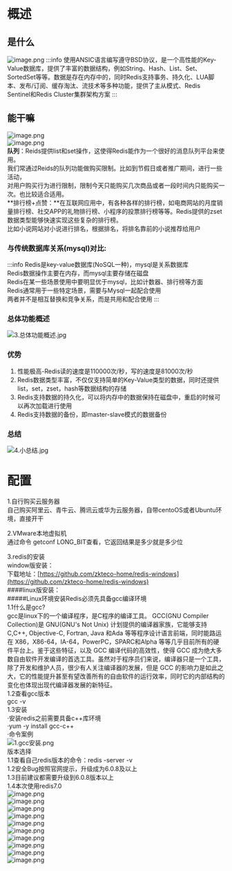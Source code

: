 <a name="V32d5"></a>
# 概述
<a name="zJ4bB"></a>
## 是什么
![image.png](https://cdn.nlark.com/yuque/0/2023/png/29350325/1686292582755-45e49f4f-3124-4d79-83ae-ab1ef8bbedb1.png#averageHue=%23dcd5d2&clientId=u4aa0164e-de66-4&from=paste&height=46&id=ud07ed093&originHeight=48&originWidth=882&originalType=binary&ratio=1.0499999523162842&rotation=0&showTitle=false&size=16418&status=done&style=none&taskId=uc9dd0a61-420d-48ea-82ba-e31b35300c6&title=&width=840.0000381469744)
:::info
使用ANSIC语言编写遵守BSD协议，是一个高性能的Key-Value数据库，提供了丰富的数据结构，例如String、Hash、List、Set、SortedSet等等。数据是存在内存中的，同时Redis支持事务、持久化、LUA脚本、发布/订阅、缓存淘汰、流技术等多种功能，提供了主从模式、Redis Sentinel和Redis Cluster集群架构方案
:::
<a name="wEpu9"></a>
## 能干嘛
![image.png](https://cdn.nlark.com/yuque/0/2023/png/29350325/1686292627828-4df93b0e-2b82-4dcb-89b4-b54793bbe0d3.png#averageHue=%23f7f5f4&clientId=u4aa0164e-de66-4&from=paste&height=729&id=ua73d0c96&originHeight=765&originWidth=1561&originalType=binary&ratio=1.0499999523162842&rotation=0&showTitle=false&size=116233&status=done&style=none&taskId=ub43bcf77-7bc8-4fc2-b7e1-d312199b793&title=&width=1486.6667341807563)<br />![image.png](https://cdn.nlark.com/yuque/0/2023/png/29350325/1686292833628-64e07619-cb36-41c7-8b9e-a5a99126ed5c.png#averageHue=%23f9f5ea&clientId=u4aa0164e-de66-4&from=paste&height=539&id=u850628de&originHeight=566&originWidth=1271&originalType=binary&ratio=1.0499999523162842&rotation=0&showTitle=false&size=478966&status=done&style=none&taskId=uf810705f-8251-46a8-976e-9a522f831d3&title=&width=1210.476245447624)<br />**队列**：Reids提供list和set操作，这使得Redis能作为一个很好的消息队列平台来使用。<br />我们常通过Reids的队列功能做购买限制。比如到节假日或者推广期间，进行一些活动，<br />对用户购买行为进行限制，限制今天只能购买几次商品或者一段时间内只能购买一次。也比较适合适用。<br />**排行榜+点赞：**在互联网应用中，有各种各样的排行榜，如电商网站的月度销量排行榜、社交APP的礼物排行榜、小程序的投票排行榜等等。Redis提供的zset数据类型能够快速实现这些复杂的排行榜。<br />比如小说网站对小说进行排名，根据排名，将排名靠前的小说推荐给用户
<a name="gjVCk"></a>
### 与传统数据库关系(mysql)对比:
:::info
Redis是key-value数据库(NoSQL一种)，mysql是关系数据库<br />Redis数据操作主要在内存，而mysql主要存储在磁盘<br />Redis在某一些场景使用中要明显优于mysql，比如计数器、排行榜等方面<br />Redis通常用于一些特定场景，需要与Mysql一起配合使用<br />两者并不是相互替换和竞争关系，而是共用和配合使用
:::
<a name="Yd61f"></a>
### 总体功能概述
![3.总体功能概述.jpg](https://cdn.nlark.com/yuque/0/2023/jpeg/29350325/1688901968252-298644fc-562c-4fab-9339-7a57b2e5d880.jpeg#averageHue=%23f4f0e5&clientId=ua0d579cc-2f84-4&from=drop&id=u92849272&originHeight=1414&originWidth=2000&originalType=binary&ratio=1.0499999523162842&rotation=0&showTitle=false&size=765196&status=done&style=none&taskId=ue1f0d2a7-f31a-42de-ab98-9d5fb6026e5&title=)
<a name="RW3l0"></a>
### 优势

1. 性能极高-Redis读的速度是110000次/秒，写的速度是81000次/秒
2. Redis数据类型丰富，不仅仅支持简单的Key-Value类型的数据，同时还提供list，set，zset，hash等数据结构的存储
3. Redis支持数据的持久化，可以将内存中的数据保持在磁盘中，重启的时候可以再次加载进行使用
4. Redis支持数据的备份，即master-slave模式的数据备份
<a name="pNNJQ"></a>
### 总结
![4.小总结.jpg](https://cdn.nlark.com/yuque/0/2023/jpeg/29350325/1688901883149-a072a450-42ef-45fc-8560-74634213b342.jpeg#averageHue=%23f4f8f4&clientId=ua0d579cc-2f84-4&from=drop&id=ud1d7f100&originHeight=408&originWidth=1233&originalType=binary&ratio=1.0499999523162842&rotation=0&showTitle=false&size=245367&status=done&style=none&taskId=u9776e4cc-7c89-4f52-a857-62ec5e8c7df&title=)
<a name="kXyHW"></a>
# 配置
1.自行购买云服务器<br />自己购买阿里云、青牛云、腾讯云或华为云服务器，自带centoOS或者Ubuntu环境，直接开干

2.VMware本地虚拟机<br />通过命令 getconf LONG_BIT查看，它返回结果是多少就是多少位

3.redis的安装<br />window版安装：<br />下载地址：[https://github.com/zkteco-home/redis-windows](https://github.com/zkteco-home/redis-windows)<br />####linux版安装：<br />#####Linux环境安装Redis必须先具备gcc编译环境<br /> 1.1什么是gcc?<br />     gcc是linux下的一个编译程序，是C程序的编译工具。 GCC(GNU Compiler Collection)是 GNU(GNU's Not Unix) 计划提供的编译器家族，它能够支持 C,C++, Objective-C, Fortran, Java 和Ada 等等程序设计语言前端，同时能路运在 X86，X86-64，IA-64，PowerPC，SPARC和Alpha 等等几乎目前所有的硬件平台上。鉴于这些特征，以及 GCC 编译代码的高效性，使得 GCC 成为绝大多数自由软件开发编译的首选工具。虽然对于程序员们来说，编译器只是一个工具，除了开发和维护人员，很少有人关注编译器的发展，但是 GCC 的影响力是如此之大，它的性能提升甚至有望改善所有的自由软件的运行效率，同时它的内部结构的变化也体现出现代编译器发展的新特征。<br /> 1.2查看gcc版本<br />gcc -v<br /> 1.3安装<br />·安装redis之前需要具备c++库环境<br />·yum -y install gcc-c++<br />·命令案例<br />![1.gcc安装.png](https://cdn.nlark.com/yuque/0/2023/png/29350325/1688902278713-592095a7-2ea5-407e-8acf-f065ffd864ce.png#averageHue=%23fbeee1&clientId=ua0d579cc-2f84-4&from=drop&id=uc3ec59d7&originHeight=483&originWidth=1164&originalType=binary&ratio=1.0499999523162842&rotation=0&showTitle=false&size=219992&status=done&style=none&taskId=uc4393302-8b19-4e7e-87ac-d257e58604b&title=)<br />版本选择<br />1.1查看自己redis版本的命令：redis -server -v<br />1.2安全Bug按照官网提示，升级成为6.0.8及以上<br />1.3目前建议都需要升级到6.0.8版本以上<br />1.4本次使用redis7.0<br />![image.png](https://cdn.nlark.com/yuque/0/2023/png/29350325/1687173803849-8be4c9c8-bad2-4e63-b3c6-ba5b57b0365d.png#averageHue=%23252320&clientId=u956ebbb2-ff43-4&from=paste&height=386&id=u8994d42d&originHeight=405&originWidth=689&originalType=binary&ratio=1.0499999523162842&rotation=0&showTitle=false&size=46476&status=done&style=none&taskId=u16991d50-a3a9-4bbd-a168-5db7257fe57&title=&width=656.1905059900968)<br />![image.png](https://cdn.nlark.com/yuque/0/2023/png/29350325/1687173832320-776a6645-e9cd-46be-9b83-c3ac7c526c6c.png#averageHue=%23292622&clientId=u956ebbb2-ff43-4&from=paste&height=576&id=u09755ec1&originHeight=605&originWidth=606&originalType=binary&ratio=1.0499999523162842&rotation=0&showTitle=false&size=70293&status=done&style=none&taskId=u855274b2-4eef-44d8-bdfd-779b78d548b&title=&width=577.142883352683)<br />![image.png](https://cdn.nlark.com/yuque/0/2023/png/29350325/1687173894095-d53412df-5996-43f1-9b23-58962915ec44.png#averageHue=%23252220&clientId=u956ebbb2-ff43-4&from=paste&height=694&id=u205a2c23&originHeight=729&originWidth=722&originalType=binary&ratio=1.0499999523162842&rotation=0&showTitle=false&size=82762&status=done&style=none&taskId=udb05e9af-9e3a-4f3a-a060-632bc5962d7&title=&width=687.619078845936)<br />![image.png](https://cdn.nlark.com/yuque/0/2023/png/29350325/1687173319833-2402855c-e483-480d-b334-82a3d0a2fbc7.png#averageHue=%23f0edcd&clientId=u956ebbb2-ff43-4&from=paste&height=98&id=ue240b9b9&originHeight=103&originWidth=753&originalType=binary&ratio=1.0499999523162842&rotation=0&showTitle=false&size=13224&status=done&style=none&taskId=uac1bbccf-be6e-4a4c-a787-7aaf61e66b1&title=&width=717.1428897105121)<br />![image.png](https://cdn.nlark.com/yuque/0/2023/png/29350325/1687173386851-ea67855b-b290-4ad4-b863-983d6cf64934.png#averageHue=%23f1f72d&clientId=u956ebbb2-ff43-4&from=paste&height=58&id=ud2cf3655&originHeight=61&originWidth=679&originalType=binary&ratio=1.0499999523162842&rotation=0&showTitle=false&size=9763&status=done&style=none&taskId=udca1f73e-2a38-4f0c-9820-495c72d3ce0&title=&width=646.6666960337818)<br />![image.png](https://cdn.nlark.com/yuque/0/2023/png/29350325/1687173440083-5fab7e91-053f-45c5-84bd-4a82c9500f87.png#averageHue=%23f1edc2&clientId=u956ebbb2-ff43-4&from=paste&height=69&id=u3e9c3016&originHeight=72&originWidth=753&originalType=binary&ratio=1.0499999523162842&rotation=0&showTitle=false&size=6652&status=done&style=none&taskId=u2053fe9b-41f7-4491-9b01-b1077be507d&title=&width=717.1428897105121)<br />![image.png](https://cdn.nlark.com/yuque/0/2023/png/29350325/1687173589027-16e972ff-c74f-4ce5-815e-38078f9b5094.png#averageHue=%23f2f4d1&clientId=u956ebbb2-ff43-4&from=paste&height=65&id=u893e4df1&originHeight=68&originWidth=718&originalType=binary&ratio=1.0499999523162842&rotation=0&showTitle=false&size=8475&status=done&style=none&taskId=ub1f86fc1-4cb3-41f5-920c-c5d089c79e8&title=&width=683.80955486341)<br />![image.png](https://cdn.nlark.com/yuque/0/2023/png/29350325/1687174142221-08c9b4f7-5fc6-4597-8e43-c6db8e0a9ba2.png#averageHue=%2322201f&clientId=u956ebbb2-ff43-4&from=paste&height=91&id=u84dd993d&originHeight=96&originWidth=884&originalType=binary&ratio=1.0499999523162842&rotation=0&showTitle=false&size=10565&status=done&style=none&taskId=uafc58d5d-b959-4092-a1a6-b4cfcd8c78f&title=&width=841.9048001382374)<br />![image.png](https://cdn.nlark.com/yuque/0/2023/png/29350325/1687174102686-84b70205-4a3e-4cb4-bc76-f11771dce471.png#averageHue=%232a2623&clientId=u956ebbb2-ff43-4&from=paste&height=62&id=u02063868&originHeight=65&originWidth=620&originalType=binary&ratio=1.0499999523162842&rotation=0&showTitle=false&size=9627&status=done&style=none&taskId=u4a78b911-ad1d-4071-a2f7-a07ca9b9e64&title=&width=590.476217291524)<br />![image.png](https://cdn.nlark.com/yuque/0/2023/png/29350325/1687175021844-10ad7403-2975-43cd-8475-59fb351b0643.png#averageHue=%2323211f&clientId=u956ebbb2-ff43-4&from=paste&height=105&id=udb28eb06&originHeight=110&originWidth=309&originalType=binary&ratio=1.0499999523162842&rotation=0&showTitle=false&size=6630&status=done&style=none&taskId=uea7b9d7d-9ed6-4bb3-ad7c-4d4ee8344d2&title=&width=294.28572765013047)
